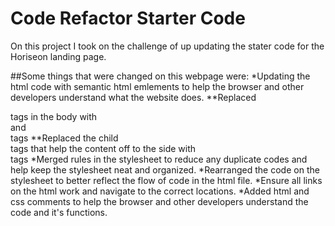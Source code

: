 # Code Refactor Starter Code

On this project I took on the challenge of up updating the stater code for the Horiseon landing page.

##Some things that were changed on this webpage were:
*Updating the html code with semantic html emlements to help the browser and other developers understand what the website does.
**Replaced <div> tags in the body with <article> and <section> tags
**Replaced the child <div> tags that help the content off to the side with <aside> tags 
*Merged rules in the stylesheet to reduce any duplicate codes and help keep the stylesheet neat and organized.
*Rearranged the code on the stylesheet to better reflect the flow of code in the html file.
*Ensure all links on the html work and navigate to the correct locations.
*Added html and css comments to help the browser and other developers understand the code and it's functions.
